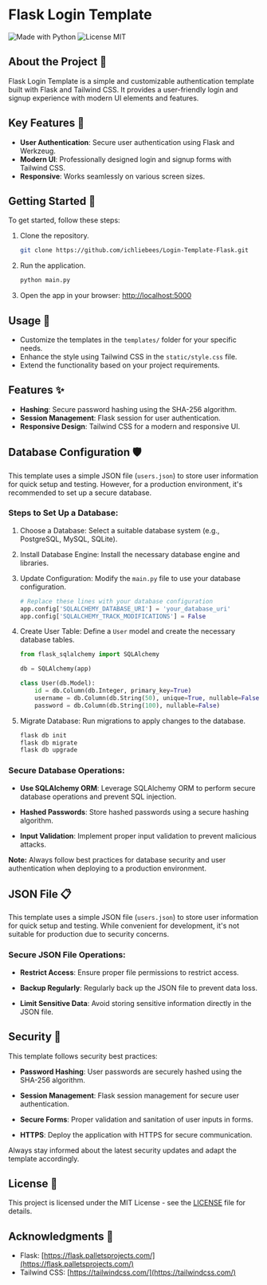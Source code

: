 <!-- Title -->
# Flask Login Template

<!-- Badges -->
![Made with Python](https://img.shields.io/badge/made%20with-Python-blue.svg)
![License MIT](https://img.shields.io/badge/license-MIT-green.svg)

<!-- About the Project -->
## About the Project 🚀

Flask Login Template is a simple and customizable authentication template built with Flask and Tailwind CSS. It provides a user-friendly login and signup experience with modern UI elements and features.

<!-- Features -->
## Key Features 🌟

- **User Authentication**: Secure user authentication using Flask and Werkzeug.
- **Modern UI**: Professionally designed login and signup forms with Tailwind CSS.
- **Responsive**: Works seamlessly on various screen sizes.

<!-- Getting Started -->
## Getting Started 🚦

To get started, follow these steps:

1. Clone the repository.
   ```bash
   git clone https://github.com/ichliebees/Login-Template-Flask.git
   ```

2. Run the application.
   ```bash
   python main.py
   ```

3. Open the app in your browser: [http://localhost:5000](http://localhost:5000)

<!-- Usage -->
## Usage 🚀

- Customize the templates in the `templates/` folder for your specific needs.
- Enhance the style using Tailwind CSS in the `static/style.css` file.
- Extend the functionality based on your project requirements.

<!-- Features -->
## Features ✨

- **Hashing**: Secure password hashing using the SHA-256 algorithm.
- **Session Management**: Flask session for user authentication.
- **Responsive Design**: Tailwind CSS for a modern and responsive UI.

<!-- Database Configuration -->
## Database Configuration 🛡️

This template uses a simple JSON file (`users.json`) to store user information for quick setup and testing. However, for a production environment, it's recommended to set up a secure database.

### Steps to Set Up a Database:

1. Choose a Database: Select a suitable database system (e.g., PostgreSQL, MySQL, SQLite).

2. Install Database Engine: Install the necessary database engine and libraries.

3. Update Configuration: Modify the `main.py` file to use your database configuration.

    ```python
    # Replace these lines with your database configuration
    app.config['SQLALCHEMY_DATABASE_URI'] = 'your_database_uri'
    app.config['SQLALCHEMY_TRACK_MODIFICATIONS'] = False
    ```

4. Create User Table: Define a `User` model and create the necessary database tables.

    ```python
    from flask_sqlalchemy import SQLAlchemy

    db = SQLAlchemy(app)

    class User(db.Model):
        id = db.Column(db.Integer, primary_key=True)
        username = db.Column(db.String(50), unique=True, nullable=False)
        password = db.Column(db.String(100), nullable=False)
    ```

5. Migrate Database: Run migrations to apply changes to the database.

    ```bash
    flask db init
    flask db migrate
    flask db upgrade
    ```

### Secure Database Operations:

- **Use SQLAlchemy ORM**: Leverage SQLAlchemy ORM to perform secure database operations and prevent SQL injection.

- **Hashed Passwords**: Store hashed passwords using a secure hashing algorithm.

- **Input Validation**: Implement proper input validation to prevent malicious attacks.

**Note:** Always follow best practices for database security and user authentication when deploying to a production environment.

<!-- JSON File -->
## JSON File 📋

This template uses a simple JSON file (`users.json`) to store user information for quick setup and testing. While convenient for development, it's not suitable for production due to security concerns.

### Secure JSON File Operations:

- **Restrict Access**: Ensure proper file permissions to restrict access.

- **Backup Regularly**: Regularly back up the JSON file to prevent data loss.

- **Limit Sensitive Data**: Avoid storing sensitive information directly in the JSON file.

<!-- Security -->
## Security 🔐

This template follows security best practices:

- **Password Hashing**: User passwords are securely hashed using the SHA-256 algorithm.

- **Session Management**: Flask session management for secure user authentication.

- **Secure Forms**: Proper validation and sanitation of user inputs in forms.

- **HTTPS**: Deploy the application with HTTPS for secure communication.

Always stay informed about the latest security updates and adapt the template accordingly.




<!-- License -->
## License 📄

This project is licensed under the MIT License - see the [LICENSE](LICENSE) file for details.

<!-- Acknowledgments -->
## Acknowledgments 🙌

- Flask: [https://flask.palletsprojects.com/](https://flask.palletsprojects.com/)
- Tailwind CSS: [https://tailwindcss.com/](https://tailwindcss.com/)

